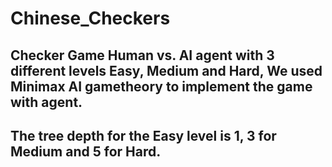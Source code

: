 # Chinese_Checkers
## Checker Game Human vs. AI agent with 3 different levels Easy, Medium and Hard, We used Minimax AI gametheory to implement the game with agent.
## The tree depth for the Easy level is 1,  3 for Medium and 5 for Hard.
